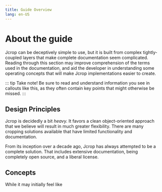 ```yaml
---
title: Guide Overview
lang: en-US
---
```


# About the guide

Jcrop can be deceptively simple to use, but it is built from complex
tightly-coupled layers that make complete documentation seem complicated.
Reading through this section may improve comprehension of the terms used
in the documentation, and aid the developer in understanding some
operating concepts that will make Jcrop implementations easier to create.

::: tip Take note!
Be sure to read and understand information you see in callouts like this,
as they often contain key points that might otherwise be missed.
:::

## Design Principles

Jcrop is decidedly a bit _heavy._ It favors a clean object-oriented
approach that we believe will result in much greater flexibility.
There are many cropping solutions available that have limited
functionality and documentation.

From its inception over a decade ago,
Jcrop has always attempted to be a complete solution. That includes
extensive documentation, being completely open source, and a liberal
license.

## Concepts

While it may initially feel like 


